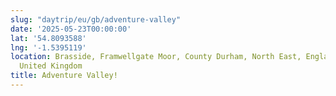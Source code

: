 ```yaml
---
slug: "daytrip/eu/gb/adventure-valley"
date: '2025-05-23T00:00:00'
lat: '54.8093588'
lng: '-1.5395119'
location: Brasside, Framwellgate Moor, County Durham, North East, England, DH1 5SG,
  United Kingdom
title: Adventure Valley!
---
```



